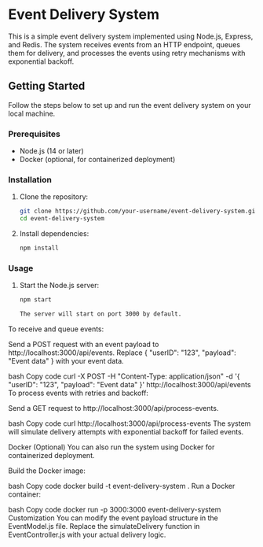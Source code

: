 # Event Delivery System

This is a simple event delivery system implemented using Node.js, Express, and Redis. The system receives events from an HTTP endpoint, queues them for delivery, and processes the events using retry mechanisms with exponential backoff.

## Getting Started

Follow the steps below to set up and run the event delivery system on your local machine.

### Prerequisites

- Node.js (14 or later)
- Docker (optional, for containerized deployment)

### Installation

1. Clone the repository:

   ```bash
   git clone https://github.com/your-username/event-delivery-system.git
   cd event-delivery-system
2. Install dependencies:

    ```bash
    npm install

### Usage

1. Start the Node.js server:

    ```bash
    npm start
    
    The server will start on port 3000 by default.

To receive and queue events:

Send a POST request with an event payload to http://localhost:3000/api/events. Replace { "userID": "123", "payload": "Event data" } with your event data.

bash
Copy code
curl -X POST -H "Content-Type: application/json" -d '{ "userID": "123", "payload": "Event data" }' http://localhost:3000/api/events
To process events with retries and backoff:

Send a GET request to http://localhost:3000/api/process-events.

bash
Copy code
curl http://localhost:3000/api/process-events
The system will simulate delivery attempts with exponential backoff for failed events.

Docker (Optional)
You can also run the system using Docker for containerized deployment.

Build the Docker image:

bash
Copy code
docker build -t event-delivery-system .
Run a Docker container:

bash
Copy code
docker run -p 3000:3000 event-delivery-system
Customization
You can modify the event payload structure in the EventModel.js file.
Replace the simulateDelivery function in EventController.js with your actual delivery logic.
